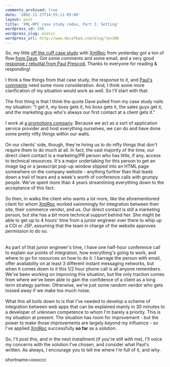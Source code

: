 ```yaml
---
comments_archived: true
date: '2002-11-27T14:55:11-05:00'
layout: post
title: 'XML-RPC case study redux, Part I: Setting'
wordpress_id: 308
wordpress_slug: oooccc
wordpress_url: http://www.decafbad.com/blog/?p=308
---
```

So, my little <a href="http://www.decafbad.com/news_archives/000332.phtml">off the cuff case study</a> with <a href="http://www.decafbad.com/twiki/bin/view/Main/XmlRpc">XmlRpc</a> from yesterday got a ton of flow <a href="http://scriptingnews.userland.com/backissues/2002/11/26#When:8:22:26AM">from Dave</a>.  Got some comments and some email, and a very good <a href="http://www.blogstream.com/pauls/1038403139">response / rebuttal from Paul Prescod.</a>  Thanks to everyone for reading &amp; responding!
<br /><br />
I think a few things from that case study, the response to it, and <a href="http://www.blogstream.com/pauls/1038403139">Paul's comments</a> need some more consideration.  And, I think some more clarification of my situation would work as well.  So I'll start with that:
<br /><br />
The first thing is that I think the quote Dave pulled from my case study nails my situation: "I get it, my boss gets it, his boss gets it, the sales guys get it, and the marketing guy who's always our first contact at a client gets it."
<br /><br />
I work at <a href="http://www.eprize.net">a promotions company</a>.  Because we act as a sort of application service provider and host everything ourselves, we can do and have done some pretty nifty things within our walls.
<br /><br />
On our clients' side, though, they're hiring us to do nifty things that don't require them to do much at all.  In fact, the vast majority of the time, our direct client contact is a marketing/PR person who has little, if any, access to technical resources.  It's a major undertaking for this person to get an image tag or a javascript pop-up window slipped into an HTML page somewhere on the company website - anything further than that leads down a trail of tears and a week's worth of conference calls with grumpy people.  We've spent more than 4 years streamlining everything down to the acceptance of this fact.
<br /><br />
So then, in walks the client who wants a lot more, like the aforementioned client for whom <a href="http://www.decafbad.com/twiki/bin/view/Main/XmlRpc">XmlRpc</a> worked swimmingly for integration between their site, their commerce vendor, and us.  Our direct contact is still a marketing person, but she has a <em>bit</em> more technical support behind her.  She might be able to get up to 4 hours' time from a junior engineer over there to whip up a CGI or JSP, assuming that the team in charge of the website approves permission to do so.  
<br /><br />
As part of that junior engineer's time, I have one half-hour conference call to explain our points of integration, how everything's going to work, and where to go for resources on how to do it.  I barrage the person with email, offer availability on at least 3 different instant messaging networks, but when it comes down to it this 1/2 hour phone call is all anyone remembers.  We've been working on improving this situation, but the only traction comes from where we've been able to gain the confidence of a client as a long term strategy partner.  Otherwise, we're just some random vendor who gets tossed away if we make too much noise.
<br /><br />
What this all boils down to is that I've needed to develop a scheme of integration between web apps that can be explained mainly in 30 minutes to a developer of unknown competence to whom I'm barely a priority.  This is my situation at present.  The situation has room for improvement - but the power to make those improvements are largely beyond my influence - so I've applied <a href="http://www.decafbad.com/twiki/bin/view/Main/XmlRpc">XmlRpc</a> successfully <strong>so far</strong> as a solution.
<br /><br />
So, I'll post this, and in the next installment (if you're still with me), I'll voice my concerns with the solution I've chosen, and consider what Paul's written.  As always, I encourage you to tell me where I'm full of it, and why.
<!--more-->
shortname=oooccc
